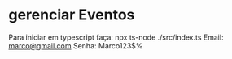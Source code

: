 # gerenciar Eventos

 Para iniciar em typescript faça:
 npx ts-node ./src/index.ts
 Email: marco@gmail.com
 Senha: Marco123$%

